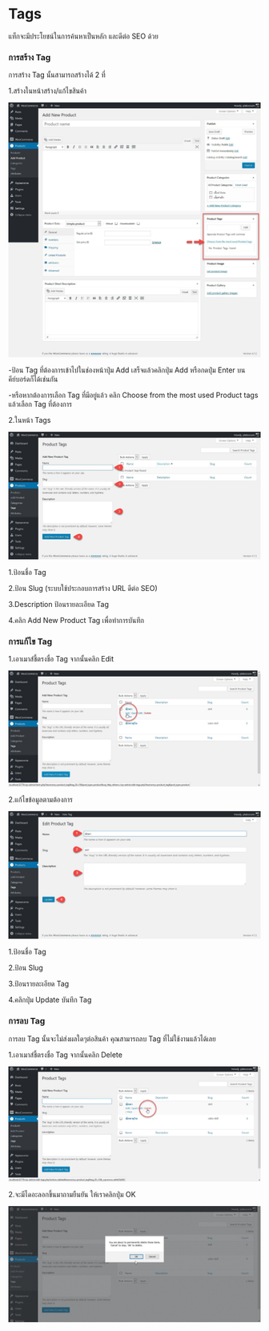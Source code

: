 # Tags

แท็กจะมีประโยชน์ในการค้นหาเป็นหลัก และดีต่อ SEO ด้วย

### การสร้าง Tag

การสร้าง Tag นั้นสามารถสร้างได้ 2 ที่

1.สร้างในหน้าสร้าง/แก้ไขสินค้า

![](/assets/2017-02-10_14-08-22.jpg)

-ป้อน Tag ที่ต้องการเข้าไปในช่องหน้าปุ่ม Add เสร็จแล้วคลิกปุ่ม Add หรือกดปุ่ม Enter บนคีย์บอร์ดก็ได้เช่นกัน

-หรือหากต้องการเลือก Tag ที่มีอยู่แล้ว คลิก Choose from the most used Product tags แล้วเลือก Tag ที่ต้องการ

2.ในหน้า Tags

![](/assets/2017-02-10_14-12-53.jpg)

1.ป้อนชื่อ Tag

2.ป้อน Slug \(ระบบใช้ประกอบการสร้าง URL ดีต่อ SEO\)

3.Description ป้อนรายละเอียด Tag

4.คลิก Add New Product Tag เพื่อทำการบันทึก

### การแก้ไข Tag

1.เอาเมาส์ชี้ตรงชื่อ Tag จากนั้นคลิก Edit

![](/assets/2017-02-10_14-26-23.jpg)

2.แก้ไขข้อมูลตามต้องการ

![](/assets/2017-02-10_14-27-43.jpg)

1.ป้อนชื่อ Tag

2.ป้อน Slug

3.ป้อนรายละเอียด Tag

4.คลิกปุ่ม Update บันทึก Tag





### การลบ Tag

การลบ Tag นั้นจะไม่ส่งผลใดๆต่อสินค้า คุณสามารถลบ Tag ที่ไม่ใช้งานแล้วได้เลย 

1.เอาเมาส์ชี้ตรงชื่อ Tag จากนั้นคลิก Delete

![](/assets/2017-02-10_14-35-07.jpg)

2.จะมีไดอะลอกขึ้นมาถามยืนยัน ให้เราคลิกปุ่ม OK

![](/assets/2017-02-10_14-36-17.jpg)



